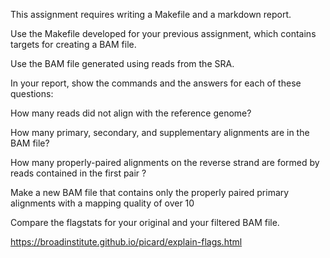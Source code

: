 This assignment requires writing a Makefile and a markdown report. 

Use the Makefile developed for your previous assignment, which contains targets for creating a BAM file.

Use the BAM file generated using reads from the SRA.

In your report, show the commands and the answers for each of these questions:

How many reads did not align with the reference genome?

How many primary, secondary, and supplementary alignments are in the BAM file?

How many properly-paired alignments on the reverse strand are formed by reads contained in the first pair ?

Make a new BAM file that contains only the properly paired primary alignments with a mapping quality of over 10

Compare the flagstats for your original and your filtered BAM file.

https://broadinstitute.github.io/picard/explain-flags.html
